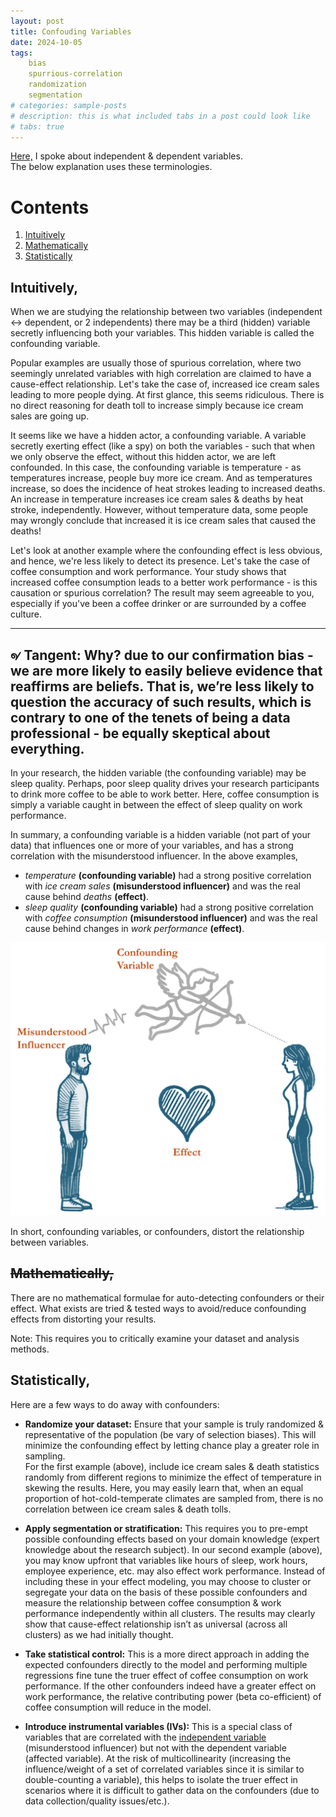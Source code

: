 ```yaml
---
layout: post
title: Confouding Variables
date: 2024-10-05
tags: 
    bias
    spurrious-correlation
    randomization
    segmentation
# categories: sample-posts
# description: this is what included tabs in a post could look like
# tabs: true
---
```


[Here,](/2024-08-31-independent-variables.md) I spoke about independent & dependent variables.  
The below explanation uses these terminologies. 

# Contents
1. [Intuitively](#intuitively)
2. [Mathematically](#mathematically)
3. [Statistically](#statistically)

## Intuitively,
When we are studying the relationship between two variables (independent <-> dependent, or 2 independents) there may be a third (hidden) variable secretly influencing both your variables. This hidden variable is called the confounding variable. 

Popular examples are usually those of spurious correlation, where two seemingly unrelated variables with high correlation are claimed to have a cause-effect relationship. Let's take the case of, increased ice cream sales leading to more people dying. At first glance, this seems ridiculous. There is no direct reasoning for death toll to increase simply because ice cream sales are going up. 

It seems like we have a hidden actor, a confounding variable. A variable secretly exerting effect (like a spy) on both the variables - such that when we only observe the effect, without this hidden actor, we are left confounded. In this case, the confounding variable is temperature - as temperatures increase, people buy more ice cream. And as temperatures increase, so does the incidence of heat strokes leading to increased deaths. An increase in temperature increases ice cream sales & deaths by heat stroke, independently. However, without temperature data, some people may wrongly conclude that increased it is ice cream sales that caused the deaths! 

Let's look at another example where the confounding effect is less obvious, and hence, we're less likely to detect its presence. Let's take the case of coffee consumption and work performance. Your study shows that increased coffee consumption leads to a better work performance - is this causation or spurious correlation? The result may seem agreeable to you, especially if you've been a coffee drinker or are surrounded by a coffee culture.

---
&#2934; **Tangent:** Why? due to our confirmation bias - we are more likely to easily believe evidence that reaffirms are beliefs. That is, we’re less likely to question the accuracy of such results, which is contrary to one of the tenets of being a data professional - be equally skeptical about everything.
---

In your research, the hidden variable (the confounding variable) may be sleep quality. Perhaps, poor sleep quality drives your research participants to drink more coffee to be able to work better. Here, coffee consumption is simply a variable caught in between the effect of sleep quality on work performance. 

In summary, a confounding variable is a hidden variable (not part of your data) that influences one or more of your variables, and has a strong correlation with the misunderstood influencer. In the above examples,
* *temperature* **(confounding variable)** had a strong positive correlation with *ice cream sales* **(misunderstood influencer)** and was the real cause behind *deaths* **(effect)**. 
* *sleep quality* **(confounding variable)**  had a strong positive correlation with *coffee consumption* **(misunderstood influencer)** and was the real cause behind changes in *work performance* **(effect)**.  

![An analogy on the confounding effect.](assets/img/confounding_variable.png)
<!-- <div class="row mt-3"> 
    {% include figure.liquid loading="eager" path="assets/img/confounding_variable.png" class="img-fluid rounded z-depth-1" %}
</div>
<div class="caption">
    A humourous analogy on the confounding effect.
</div> -->

In short, confounding variables, or confounders, distort the relationship between variables. 

## ~~Mathematically,~~
There are no mathematical formulae for auto-detecting confounders or their effect. What exists are tried & tested ways to avoid/reduce confounding effects from distorting your results.

Note: This requires you to critically examine your dataset and analysis methods.

## Statistically,
Here are a few ways to do away with confounders:
* **Randomize your dataset:** Ensure that your sample is truly randomized & representative of the population (be vary of selection biases). This will minimize the confounding effect by letting chance play a greater role in sampling.  
For the first example (above), include ice cream sales & death statistics randomly from different regions to minimize the effect of temperature in skewing the results. Here, you may easily learn that, when an equal proportion of hot-cold-temperate climates are sampled from, there is no correlation between ice cream sales & death tolls.   

* **Apply segmentation or stratification:** This requires you to pre-empt possible confounding effects based on your domain knowledge (expert knowledge about the research subject). 
In our second example (above), you may know upfront that variables like hours of sleep, work hours, employee experience, etc. may also effect work performance. Instead of including these in your effect modeling, you may choose to cluster or segregate your data on the basis of these possible confounders and measure the relationship between coffee consumption & work performance independently within all clusters. The results may clearly show that cause-effect relationship isn’t as universal (across all clusters) as we had initially thought.   

* **Take statistical control:** This is a more direct approach in adding the expected confounders directly to the model and performing multiple regressions fine tune the truer effect of coffee consumption on work performance. If the other confounders indeed have a greater effect on work performance, the relative contributing power (beta co-efficient) of coffee consumption will reduce in the model. 

* **Introduce instrumental variables (IVs):** This is a special class of variables that are correlated with the [independent variable](_posts/2024-08-31-independent-variables.md) (misunderstood influencer) but not with the dependent variable (affected variable). At the risk of multicollinearity (increasing the influence/weight of a set of correlated variables since it is similar to double-counting a variable), this helps to isolate the truer effect in scenarios where it is difficult to gather data on the confounders (due to data collection/quality issues/etc.). 

